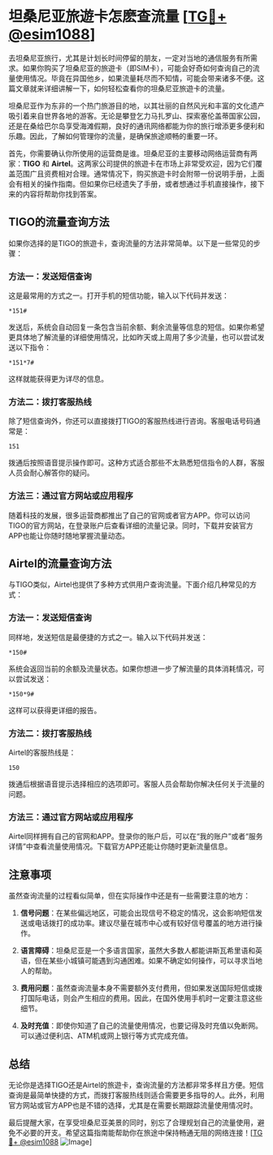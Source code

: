 # 坦桑尼亚旅遊卡怎麽查流量 [[TG💪+ @esim1088](https://t.me/s/esim1088)]

去坦桑尼亚旅行，尤其是计划长时间停留的朋友，一定对当地的通信服务有所需求。如果你购买了坦桑尼亚的旅遊卡（即SIM卡），可能会好奇如何查询自己的流量使用情况。毕竟在异国他乡，如果流量耗尽而不知情，可能会带来诸多不便。这篇文章就来详细讲解一下，如何轻松查看你的坦桑尼亚旅遊卡的流量。

坦桑尼亚作为东非的一个热门旅游目的地，以其壮丽的自然风光和丰富的文化遗产吸引着来自世界各地的游客。无论是攀登乞力马扎罗山、探索塞伦盖蒂国家公园，还是在桑给巴尔岛享受海滩假期，良好的通讯网络都能为你的旅行增添更多便利和乐趣。因此，了解如何管理你的流量，是确保旅途顺畅的重要一环。

首先，你需要确认你所使用的运营商是谁。坦桑尼亚的主要移动网络运营商有两家：**TIGO** 和 **Airtel**。这两家公司提供的旅遊卡在市场上非常受欢迎，因为它们覆盖范围广且资费相对合理。通常情况下，购买旅遊卡时会附带一份说明手册，上面会有相关的操作指南。但如果你已经遗失了手册，或者想通过手机直接操作，接下来的内容将帮助你找到答案。

## TIGO的流量查询方法

如果你选择的是TIGO的旅遊卡，查询流量的方法非常简单。以下是一些常见的步骤：

### 方法一：发送短信查询
这是最常用的方式之一。打开手机的短信功能，输入以下代码并发送：
```
*151#
```
发送后，系统会自动回复一条包含当前余额、剩余流量等信息的短信。如果你希望更具体地了解流量的详细使用情况，比如昨天或上周用了多少流量，也可以尝试发送以下指令：
```
*151*7#
```
这样就能获得更为详尽的信息。

### 方法二：拨打客服热线
除了短信查询外，你还可以直接拨打TIGO的客服热线进行咨询。客服电话号码通常是：
```
151
```
拨通后按照语音提示操作即可。这种方式适合那些不太熟悉短信指令的人群，客服人员会耐心解答你的疑问。

### 方法三：通过官方网站或应用程序
随着科技的发展，很多运营商都推出了自己的官网或者官方APP。你可以访问TIGO的官方网站，在登录账户后查看详细的流量记录。同时，下载并安装官方APP也能让你随时随地掌握流量动态。

## Airtel的流量查询方法

与TIGO类似，Airtel也提供了多种方式供用户查询流量。下面介绍几种常见的方式：

### 方法一：发送短信查询
同样地，发送短信是最便捷的方式之一。输入以下代码并发送：
```
*150#
```
系统会返回当前的余额及流量状态。如果你想进一步了解流量的具体消耗情况，可以尝试发送：
```
*150*9#
```
这样可以获得更详细的报告。

### 方法二：拨打客服热线
Airtel的客服热线是：
```
150
```
拨通后根据语音提示选择相应的选项即可。客服人员会帮助你解决任何关于流量的问题。

### 方法三：通过官方网站或应用程序
Airtel同样拥有自己的官网和APP。登录你的账户后，可以在“我的账户”或者“服务详情”中查看流量使用情况。下载官方APP还能让你随时更新流量信息。

## 注意事项

虽然查询流量的过程看似简单，但在实际操作中还是有一些需要注意的地方：

1. **信号问题**：在某些偏远地区，可能会出现信号不稳定的情况，这会影响短信发送或电话拨打的成功率。建议尽量在城市中心或有较好信号覆盖的地方进行操作。
   
2. **语言障碍**：坦桑尼亚是一个多语言国家，虽然大多数人都能讲斯瓦希里语和英语，但在某些小城镇可能遇到沟通困难。如果不确定如何操作，可以寻求当地人的帮助。

3. **费用问题**：虽然查询流量本身不需要额外支付费用，但如果发送国际短信或拨打国际电话，则会产生相应的费用。因此，在国外使用手机时一定要注意这些细节。

4. **及时充值**：即使你知道了自己的流量使用情况，也要记得及时充值以免断网。可以通过便利店、ATM机或网上银行等方式完成充值。

## 总结

无论你是选择TIGO还是Airtel的旅遊卡，查询流量的方法都非常多样且方便。短信查询是最简单快捷的方式，而拨打客服热线则适合需要更多指导的人。此外，利用官方网站或官方APP也是不错的选择，尤其是在需要长期跟踪流量使用情况时。

最后提醒大家，在享受坦桑尼亚美景的同时，别忘了合理规划自己的流量使用，避免不必要的开支。希望这篇指南能帮助你在旅途中保持畅通无阻的网络连接！[[TG💪+ @esim1088](https://t.me/s/esim1088) ![Image](https://i.postimg.cc/4NQfJmqS/Snipaste-2025-05-13-00-14-12.png)]